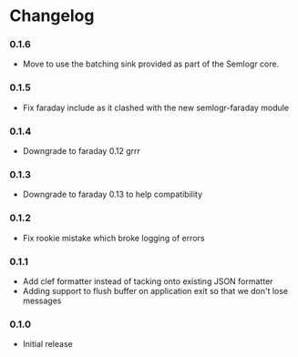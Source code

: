 # Changelog

### 0.1.6

- Move to use the batching sink provided as part of the Semlogr core.

### 0.1.5

- Fix faraday include as it clashed with the new semlogr-faraday module

### 0.1.4

- Downgrade to faraday 0.12 grrr

### 0.1.3

- Downgrade to faraday 0.13 to help compatibility

### 0.1.2

- Fix rookie mistake which broke logging of errors

### 0.1.1

- Add clef formatter instead of tacking onto existing JSON formatter
- Adding support to flush buffer on application exit so that we don't lose messages

### 0.1.0

- Initial release
